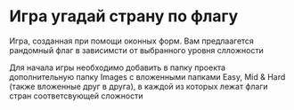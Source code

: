 # Игра угадай страну по флагу

Игра, созданная при помощи оконных форм.  Вам предлаагется рандомный флаг в зависимсти от выбранного уровня слложности

Для начала игры необходимо добавить в папку проекта дополнительную папку Images с вложенными папками Easy, Mid & Hard (также вложенные друг в друга), в каждой из которых лежат флаги стран соответсвующей сложности
